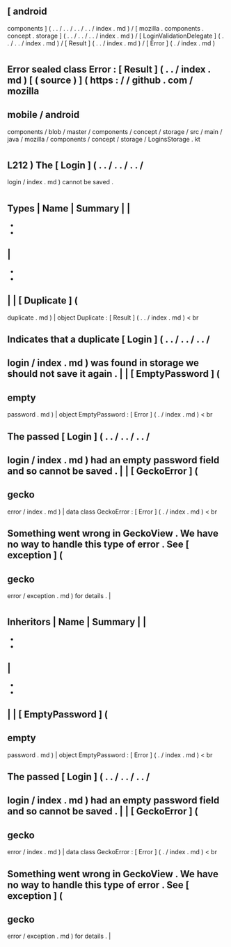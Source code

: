 [
android
-
components
]
(
.
.
/
.
.
/
.
.
/
.
.
/
index
.
md
)
/
[
mozilla
.
components
.
concept
.
storage
]
(
.
.
/
.
.
/
.
.
/
index
.
md
)
/
[
LoginValidationDelegate
]
(
.
.
/
.
.
/
index
.
md
)
/
[
Result
]
(
.
.
/
index
.
md
)
/
[
Error
]
(
.
/
index
.
md
)
#
Error
sealed
class
Error
:
[
Result
]
(
.
.
/
index
.
md
)
[
(
source
)
]
(
https
:
/
/
github
.
com
/
mozilla
-
mobile
/
android
-
components
/
blob
/
master
/
components
/
concept
/
storage
/
src
/
main
/
java
/
mozilla
/
components
/
concept
/
storage
/
LoginsStorage
.
kt
#
L212
)
The
[
Login
]
(
.
.
/
.
.
/
.
.
/
-
login
/
index
.
md
)
cannot
be
saved
.
#
#
#
Types
|
Name
|
Summary
|
|
-
-
-
|
-
-
-
|
|
[
Duplicate
]
(
-
duplicate
.
md
)
|
object
Duplicate
:
[
Result
]
(
.
.
/
index
.
md
)
<
br
>
Indicates
that
a
duplicate
[
Login
]
(
.
.
/
.
.
/
.
.
/
-
login
/
index
.
md
)
was
found
in
storage
we
should
not
save
it
again
.
|
|
[
EmptyPassword
]
(
-
empty
-
password
.
md
)
|
object
EmptyPassword
:
[
Error
]
(
.
/
index
.
md
)
<
br
>
The
passed
[
Login
]
(
.
.
/
.
.
/
.
.
/
-
login
/
index
.
md
)
had
an
empty
password
field
and
so
cannot
be
saved
.
|
|
[
GeckoError
]
(
-
gecko
-
error
/
index
.
md
)
|
data
class
GeckoError
:
[
Error
]
(
.
/
index
.
md
)
<
br
>
Something
went
wrong
in
GeckoView
.
We
have
no
way
to
handle
this
type
of
error
.
See
[
exception
]
(
-
gecko
-
error
/
exception
.
md
)
for
details
.
|
#
#
#
Inheritors
|
Name
|
Summary
|
|
-
-
-
|
-
-
-
|
|
[
EmptyPassword
]
(
-
empty
-
password
.
md
)
|
object
EmptyPassword
:
[
Error
]
(
.
/
index
.
md
)
<
br
>
The
passed
[
Login
]
(
.
.
/
.
.
/
.
.
/
-
login
/
index
.
md
)
had
an
empty
password
field
and
so
cannot
be
saved
.
|
|
[
GeckoError
]
(
-
gecko
-
error
/
index
.
md
)
|
data
class
GeckoError
:
[
Error
]
(
.
/
index
.
md
)
<
br
>
Something
went
wrong
in
GeckoView
.
We
have
no
way
to
handle
this
type
of
error
.
See
[
exception
]
(
-
gecko
-
error
/
exception
.
md
)
for
details
.
|
